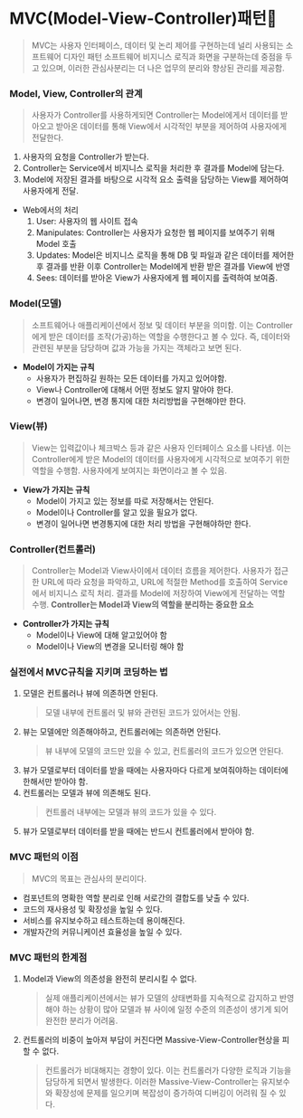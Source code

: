 # MVC(Model-View-Controller)패턴📌
> MVC는 사용자 인터페이스, 데이터 및 논리 제어를 구현하는데 널리 사용되는 소프트웨어 디자인 패턴
> 소프트웨어 비지니스 로직과 화면을 구분하는데 중점을 두고 있으며, 이러한 관심사분리는 더 나은 업무의 분리와 향상된 관리를 제공함.

### Model, View, Controller의 관계
> 사용자가 Controller를 사용하게되면 Controller는 Model에게서 데이터를 받아오고 받아온 데이터를 통해
> View에서 시각적인 부분을 제어하여 사용자에게 전달한다.
  1. 사용자의 요청을 Controller가 받는다.
  2. Controller는 Service에서 비지니스 로직을 처리한 후 결과를 Model에 담는다.
  3. Model에 저장된 결과를 바탕으로 시각적 요소 출력을 담당하는 View를 제어하여 사용자에게 전달.
- Web에서의 처리
  1. User: 사용자의 웹 사이트 접속
  2. Manipulates: Controller는 사용자가 요청한 웹 페이지를 보여주기 위해 Model 호출
  3. Updates: Model은 비지니스 로직을 통해 DB 및 파일과 같은 데이터를 제어한 후 결과를 반환
              이후 Controller는 Model에게 반환 받은 결과를 View에 반영
  4. Sees: 데이터를 받아온 View가 사용자에게 웹 페이지를 출력하여 보여줌.

### Model(모델)
> 소프트웨어나 애플리케이션에서 정보 및 데이터 부분을 의미함.
> 이는 Controller에게 받은 데이터를 조작(가공)하는 역할을 수행한다고 볼 수 있다.
> 즉, 데이터와 관련된 부분을 담당하며 값과 가능을 가지는 객체라고 보면 된다.
  * **Model이 가지는 규칙**
    * 사용자가 편집하길 원하는 모든 데이터를 가지고 있어야함.
    * View나 Controller에 대해서 어떤 정보도 알지 말아야 한다.
    * 변경이 일어나면, 변경 통지에 대한 처리방법을 구현해야만 한다.

### View(뷰)
> View는 입력값이나 체크박스 등과 같은 사용자 인터페이스 요소를 나타냄.
> 이는 Controller에게 받은 Model의 데이터를 사용자에게 시각적으로 보여주기 위한 역할을 수행함.
> 사용자에게 보여지는 화면이라고 볼 수 있음.
  * **View가 가지는 규칙**
    * Model이 가지고 있는 정보를 따로 저장해서는 안된다.
    * Model이나 Controller를 알고 있을 필요가 없다.
    * 변경이 일어나면 변경통지에 대한 처리 방법을 구현해야하만 한다.

### Controller(컨트롤러)
> Controller는 Model과 View사이에서 데이터 흐름을 제어한다.
> 사용자가 접근한 URL에 따라 요청을 파악하고, URL에 적절한 Method를 호출하여 Service에서 비지니스 로직 처리.
> 결과를 Model에 저장하여 View에게 전달하는 역할 수행.
> **Controller는 Model과 View의 역할을 분리하는 중요한 요소**
  * **Controller가 가지는 규칙**
    * Model이나 View에 대해 알고있어야 함
    * Model이나 View의 변경을 모니터링 해야 함

### 실전에서 MVC규칙을 지키며 코딩하는 법
1. 모델은 컨트롤러나 뷰에 의존하면 안된다.
   > 모델 내부에 컨트롤러 및 뷰와 관련된 코드가 있어서는 안됨.
2. 뷰는 모델에만 의존해야하고, 컨트롤러에는 의존하면 안된다.
   > 뷰 내부에 모델의 코드만 있을 수 있고, 컨트롤러의 코드가 있으면 안된다.
3. 뷰가 모델로부터 데이터를 받을 때에는 사용자마다 다르게 보여줘야하는 데이터에 한해서만 받아야 함.
4. 컨트롤러는 모델과 뷰에 의존해도 된다.
   > 컨트롤러 내부에는 모델과 뷰의 코드가 있을 수 있다.
5. 뷰가 모델로부터 데이터를 받을 때에는 반드시 컨트롤러에서 받아야 함.

### MVC 패턴의 이점
> MVC의 목표는 관심사의 분리이다.
* 컴포넌트의 명확한 역할 분리로 인해 서로간의 결합도를 낮출 수 있다.
* 코드의 재사용성 및 확장성을 높일 수 있다.
* 서비스를 유지보수하고 테스트하는데 용이해진다.
* 개발자간의 커뮤니케이션 효율성을 높일 수 있다.

### MVC 패턴의 한계점
1. Model과 View의 의존성을 완전히 분리시킬 수 없다.
   > 실제 애플리케이션에서는 뷰가 모델의 상태변화를 지속적으로 감지하고 반영해야 하는 상황이 많아 모델과 뷰
   > 사이에 일정 수준의 의존성이 생기게 되어 완전한 분리가 어려움.
2. 컨트롤러의 비중이 높아져 부담이 커진다면 Massive-View-Controller현상을 피할 수 없다.
   > 컨트롤러가 비대해지는 경향이 있다. 이는 컨트롤러가 다양한 로직과 기능을 담당하게 되면서 발생한다.
   > 이러한 Massive-View-Controller는 유지보수와 확장성에 문제를 일으키며 복잡성이 증가하여 디버깅이 어려워 질 수 있다. 

